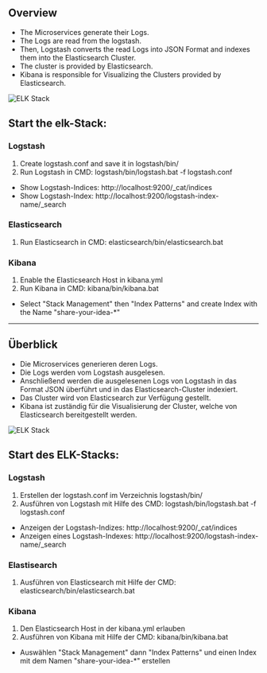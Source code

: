 ## Overview
* The Microservices generate their Logs.
* The Logs are read from the logstash.
* Then, Logstash converts the read Logs into JSON Format and indexes them into the Elasticsearch Cluster.
* The cluster is provided by Elasticsearch.
* Kibana is responsible for Visualizing the Clusters provided by Elasticsearch.

![ELK Stack](https://user-images.githubusercontent.com/29623199/103419600-11c07280-4b94-11eb-81e7-effefdc57ccc.png)

## Start the elk-Stack:

### Logstash
1. Create logstash.conf and save it in logstash/bin/
1. Run Logstash in CMD: logstash/bin/logstash.bat -f logstash.conf

* Show Logstash-Indices: http://localhost:9200/_cat/indices
* Show Logstash-Index: http://localhost:9200/logstash-index-name/_search

### Elasticsearch
1. Run Elasticsearch in CMD: elasticsearch/bin/elasticsearch.bat

### Kibana
1. Enable the Elasticsearch Host in kibana.yml
1. Run Kibana in CMD: kibana/bin/kibana.bat 

* Select "Stack Management" then "Index Patterns" and create Index with the Name "share-your-idea-*"
___

## Überblick
* Die Microservices generieren deren Logs.
* Die Logs werden vom Logstash ausgelesen.
* Anschließend werden die ausgelesenen Logs von Logstash in das Format JSON überführt und in das Elasticsearch-Cluster indexiert.
* Das Cluster wird von Elasticsearch zur Verfügung gestellt.
* Kibana ist zuständig für die Visualisierung der Cluster, welche von Elasticsearch bereitgestellt werden.

![ELK Stack](https://user-images.githubusercontent.com/29623199/103419600-11c07280-4b94-11eb-81e7-effefdc57ccc.png)

## Start des ELK-Stacks:

### Logstash
1. Erstellen der logstash.conf im Verzeichnis logstash/bin/
1. Ausführen von Logstash mit Hilfe des CMD: logstash/bin/logstash.bat -f logstash.conf

* Anzeigen der Logstash-Indizes: http://localhost:9200/_cat/indices
* Anzeigen eines Logstash-Indexes: http://localhost:9200/logstash-index-name/_search

### Elastisearch
1. Ausführen von Elasticsearch mit Hilfe der CMD: elasticsearch/bin/elasticsearch.bat

### Kibana
1. Den Elasticsearch Host in der kibana.yml erlauben
1. Ausführen von Kibana mit Hilfe der CMD: kibana/bin/kibana.bat 

* Auswählen "Stack Management" dann "Index Patterns" und einen Index mit dem Namen "share-your-idea-*" erstellen